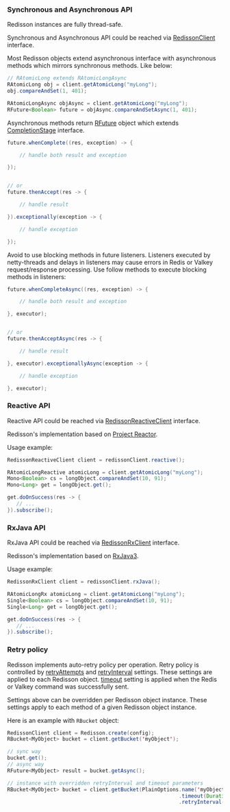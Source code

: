 ### Synchronous and Asynchronous API

Redisson instances are fully thread-safe. 

Synchronous and Asynchronous API could be reached via [RedissonClient](https://www.javadoc.io/doc/org.redisson/redisson/latest/org/redisson/api/RedissonClient.html) interface.  

Most Redisson objects extend asynchronous interface with asynchronous methods which mirrors synchronous methods. Like below:
```java
// RAtomicLong extends RAtomicLongAsync
RAtomicLong obj = client.getAtomicLong("myLong");
obj.compareAndSet(1, 401);

RAtomicLongAsync objAsync = client.getAtomicLong("myLong");
RFuture<Boolean> future = objAsync.compareAndSetAsync(1, 401);
```
Asynchronous methods return [RFuture](https://www.javadoc.io/doc/org.redisson/redisson/latest/org/redisson/api/RFuture.html) object which extends [CompletionStage](https://docs.oracle.com/javase/8/docs/api/java/util/concurrent/CompletionStage.html) interface.

```java
future.whenComplete((res, exception) -> {

    // handle both result and exception

});


// or
future.thenAccept(res -> {

    // handle result

}).exceptionally(exception -> {

    // handle exception

});

```
Avoid to use blocking methods in future listeners. Listeners executed by netty-threads and delays in listeners may cause errors in Redis or Valkey request/response processing. Use follow methods to execute blocking methods in listeners:

```java
future.whenCompleteAsync((res, exception) -> {

    // handle both result and exception

}, executor);


// or
future.thenAcceptAsync(res -> {

    // handle result

}, executor).exceptionallyAsync(exception -> {

    // handle exception

}, executor);
```

### Reactive API

Reactive API could be reached via [RedissonReactiveClient](https://www.javadoc.io/doc/org.redisson/redisson/latest/org/redisson/api/RedissonReactiveClient.html) interface.

Redisson's implementation based on [Project Reactor](https://projectreactor.io).  

Usage example:  

```java
RedissonReactiveClient client = redissonClient.reactive();

RAtomicLongReactive atomicLong = client.getAtomicLong("myLong");
Mono<Boolean> cs = longObject.compareAndSet(10, 91);
Mono<Long> get = longObject.get();

get.doOnSuccess(res -> {
   // ...
}).subscribe();
```

### RxJava API

RxJava API could be reached via [RedissonRxClient](https://www.javadoc.io/doc/org.redisson/redisson/latest/org/redisson/api/RedissonRxClient.html) interface.

Redisson's implementation based on [RxJava3](https://github.com/ReactiveX/RxJava).  

Usage example:  

```java
RedissonRxClient client = redissonClient.rxJava();

RAtomicLongRx atomicLong = client.getAtomicLong("myLong");
Single<Boolean> cs = longObject.compareAndSet(10, 91);
Single<Long> get = longObject.get();

get.doOnSuccess(res -> {
   // ...
}).subscribe();
```

### Retry policy

Redisson implements auto-retry policy per operation. Retry policy is controlled by [retryAttempts](configuration.md) and [retryInterval](configuration.md) settings. These settings are applied to each Redisson object. [timeout](configuration.md) setting is applied when the Redis or Valkey command was successfully sent. 

Settings above can be overridden per Redisson object instance. These settings apply to each method of a given Redisson object instance.

Here is an example with `RBucket` object:
```java
RedissonClient client = Redisson.create(config);
RBucket<MyObject> bucket = client.getBucket('myObject');

// sync way
bucket.get();
// async way
RFuture<MyObject> result = bucket.getAsync();

// instance with overridden retryInterval and timeout parameters
RBucket<MyObject> bucket = client.getBucket(PlainOptions.name('myObject')
                                                        .timeout(Duration.ofSeconds(3))
                                                        .retryInterval(Duration.ofSeconds(5)));

```